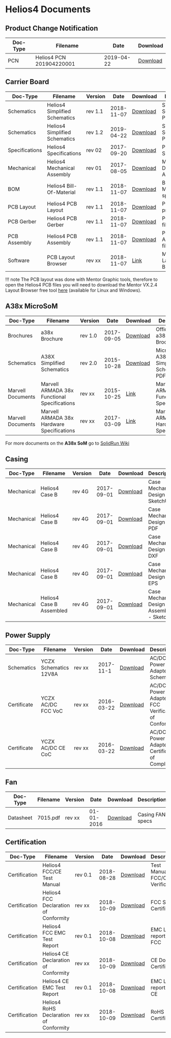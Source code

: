 # Helios4 Documents

## Product Change Notification

Doc-Type | Filename | Date | Download
---------|----------|------|---------
PCN|Helios4 PCN 201904220001|2019-04-22|[Download](/files/pcn/Helios4_PCN_201904220001.pdf)


## Carrier Board

Doc-Type | Filename | Version | Date | Download | Description
---------|----------|---------|------|----------|------------
Schematics|Helios4 Simplified Schematics|rev 1.1|2018-11-07|[Download](/files/carrier/Helios4_Schematics_R1-1.pdf)|Simplified Schematics - PDF
Schematics|Helios4 Simplified Schematics|rev 1.2|2019-04-22|[Download](/files/carrier/Helios4_Schematics_R1-2.pdf)|Simplified Schematics - PDF
Specifications|Helios4 Specifications|rev 02|2017-09-20|[Download](/files/carrier/Helios4_Specifications.pdf)|Product Specifications
Mechanical|Helios4 Mechanical Assembly|rev 01|2017-08-05|[Download](/files/carrier/Helios4_Mechnical_Assembly.pdf)|Mechanical Design / Assembly
BOM|Helios4 Bill-Of-Material|rev 1.1|2018-11-07|[Download](/files/carrier/Helios4_BOM_R1-1.xls)|Bill-Of-Material spreadsheet
PCB Layout|Helios4 PCB Layout|rev 1.1|2018-11-07|[Download](/files/carrier/Helios4_PCB_R1-1.zip)|PCB Layout project files
PCB Gerber|Helios4 PCB Gerber|rev 1.1|2018-11-07|[Download](/files/carrier/Helios4_Gerber_R1-1.zip)|PCB Gerber files
PCB Assembly|Helios4 PCB Assembly|rev 1.1|2018-11-07|[Download](/files/carrier/Helios4_Assembly_R1-1.zip)|PCB Assembly files
Software|PCB Layout Browser|rev xx|2018-11-07|[Link](https://www.mentor.com/pcb/downloads/browsers/)|Mentor PCB Layout Browser

!!! note
    The PCB layout was done with Mentor Graphic tools, therefore to open the Helios4 PCB files you will need to download the Mentor VX.2.4 Layout Browser free tool [here](https://www.mentor.com/pcb/downloads/browsers/) (available for Linux and Windows).

## A38x  MicroSoM

Doc-Type | Filename | Version | Date | Download | Description
---------|----------|---------|------|----------|------------
Brochures|a38x Brochure|rev 1.0|2017-09-05|[Download](/files/som/brochure_a38x_microsom_2017-09-05.pdf)|Official SR a38x Brochure
Schematics|A38X Simplified Schematics|rev 2.0|2015-10-28|[Download](/files/som/a38x-microsom-schematics-simplified-rev2.00.pdf)|MicroSom A38X Simplified Schematics - PDF
Marvell Documents|Marvell ARMADA 38x Functional Specifications|rev xx|2015-10-25|[Link](https://marvellcorp.wufoo.com/forms/marvell-armada-38x-functional-specifications/)|Marvell ARMADA 38x Functional Specifications
Marvell Documents|Marvell ARMADA 38x Hardware Specifications|rev xx|2017-03-09|[Link](https://marvellcorp.wufoo.com/forms/marvell-armada-38x-hardware-specifications/)|Marvell ARMADA 38x Hardware Specifications

For more documents on the **A38x SoM** go to [SolidRun Wiki](https://wiki.solid-run.com/doku.php?id=products:a38x:documents)

## Casing

Doc-Type | Filename | Version | Date | Download | Description
---------|----------|---------|------|----------|-------------
Mechanical|Helios4 Case B|rev 4G|2017-09-01|[Download](/files/casing/Helios4_CaseB_r4g.skp)|Case Mechanical Design - SketchUp
Mechanical|Helios4 Case B|rev 4G|2017-09-01|[Download](/files/casing/Helios4_CaseB_r4g.pdf)|Case Mechanical Design - PDF
Mechanical|Helios4 Case B|rev 4G|2017-09-01|[Download](/files/casing/Helios4_CaseB_r4g.dxf)|Case Mechanical Design - DXF
Mechanical|Helios4 Case B|rev 4G|2017-09-01|[Download](/files/casing/Helios4_CaseB_r4g.eps)|Case Mechanical Design - EPS
Mechanical|Helios4 Case B Assembled|rev 4G|2017-09-01|[Download](/files/casing/Helios4_CaseB_r4g-assembled.skp)|Case Mechanical Design Assembled - SketchUp

## Power Supply

Doc-Type | Filename | Version | Date | Download | Description
---------|----------|---------|------|----------|-------------
Schematics|YCZX Schematics 12V8A|rev xx|2017-11-1|[Download](/files/power-supply/YCZX_Schematics_12V8A.pdf)|AC/DC Power Adapter Schematics
Certificate|YCZX AC/DC FCC VoC|rev xx|2016-03-22|[Download](/files/power-supply/YCZX_ACDC_FCC_VoC.png)|AC/DC Power Adapter FCC Verification of Conformity
Certificate|YCZX AC/DC CE CoC|rev xx|2016-03-22|[Download](/files/power-supply/YCZX_ACDC_CE_CoC.png)|AC/DC Power Adapter CE Certificate of Compliance

## Fan

Doc-Type | Filename | Version | Date | Download | Description
---------|----------|---------|------|----------|-------------
Datasheet|7015.pdf|rev xx|01-01-2016|[Download](/files/fan/Whee_fan_7015.pdf)|Casing FAN specs


## Certification

Doc-Type | Filename | Version | Date | Download | Description
---------|----------|---------|------|----------|-------------
Certification|Helios4 FCC/CE Test Manual|rev 0.1|2018-08-28|[Download](/files/certification/Helios4_FCC_CE_Test_Manual-v0.1.pdf)|Test Manual for FCC/CE Verification
Certification|Helios4 FCC Declaration of Conformity|rev xx|2018-10-09|[Download](/files/certification/FCC_SDoC_Helios4_2GB_ECC.pdf)|FCC SDoC Certificate
Certification|Helios4 FCC EMC Test Report|rev 0.1|2018-10-08|[Download](/files/certification/UCSFC-1810-0036_Helios4_2GB_ECC_Test_Report.pdf)|EMC Lab report for FCC
Certification|Helios4 CE Declaration of Conformity|rev xx|2018-10-09|[Download](/files/certification/CE_DoC_Helios4_2GB_ECC.pdf)|CE DoC Certificate
Certification|Helios4 CE EMC Test Report|rev 0.1|2018-10-08|[Download](/files/certification/UCSCE-1810-0075_Helios4_2GB_ECC_Test_Report.pdf)|EMC Lab report for CE
Certification|Helios4 RoHS Declaration of Conformity|rev xx|2018-10-09|[Download](/files/certification/RoHS_DoC_Helios4_2GB_ECC.pdf)|RoHS DoC Certificate
